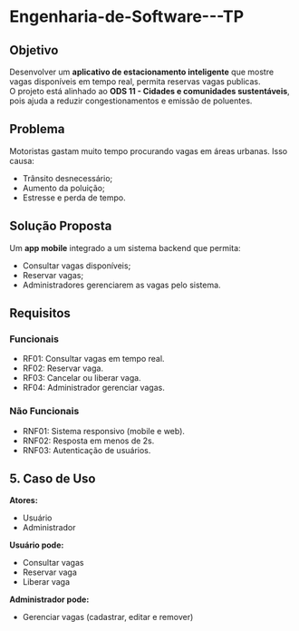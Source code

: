 # Engenharia-de-Software---TP


## Objetivo
Desenvolver um **aplicativo de estacionamento inteligente** que mostre vagas disponíveis em tempo real, permita reservas vagas publicas.  
O projeto está alinhado ao **ODS 11 - Cidades e comunidades sustentáveis**, pois ajuda a reduzir congestionamentos e emissão de poluentes.


## Problema
Motoristas gastam muito tempo procurando vagas em áreas urbanas. Isso causa:
- Trânsito desnecessário;  
- Aumento da poluição;  
- Estresse e perda de tempo.  


## Solução Proposta
Um **app mobile** integrado a um sistema backend que permita:
- Consultar vagas disponíveis;  
- Reservar vagas;  
- Administradores gerenciarem as vagas pelo sistema.  

## Requisitos
### Funcionais
- RF01: Consultar vagas em tempo real.  
- RF02: Reservar vaga.  
- RF03: Cancelar ou liberar vaga.  
- RF04: Administrador gerenciar vagas.  

### Não Funcionais
- RNF01: Sistema responsivo (mobile e web).  
- RNF02: Resposta em menos de 2s.  
- RNF03: Autenticação de usuários.  


## 5. Caso de Uso

**Atores:**
- Usuário
- Administrador

**Usuário pode:**
- Consultar vagas
- Reservar vaga
- Liberar vaga

**Administrador pode:**
- Gerenciar vagas (cadastrar, editar e remover)
